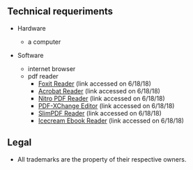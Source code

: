 ## Technical requeriments ##

* Hardware
    - a computer 
    
* Software
    - internet browser
    - pdf reader
        * [Foxit Reader](https://www.foxitsoftware.com/pdf-reader/) (link accessed on 6/18/18)
        * [Acrobat Reader](https://get.adobe.com/reader/?promoid=8JD95JPQ&mv=other) (link accessed on 6/18/18)
        * [Nitro PDF Reader](https://www.gonitro.com/pdf-reader) (link accessed on 6/18/18)
        * [PDF-XChange Editor](https://www.tracker-software.com/product/pdf-xchange-editor) (link accessed on 6/18/18)
        * [SlimPDF Reader](https://www.investintech.com/resources/freetools/slimpdfreader/) (link accessed on 6/18/18)
        * [Icecream Ebook Reader](https://icecreamapps.com/Ebook-Reader/) (link accessed on 6/18/18)

## Legal ##

* All trademarks are the property of their respective owners.